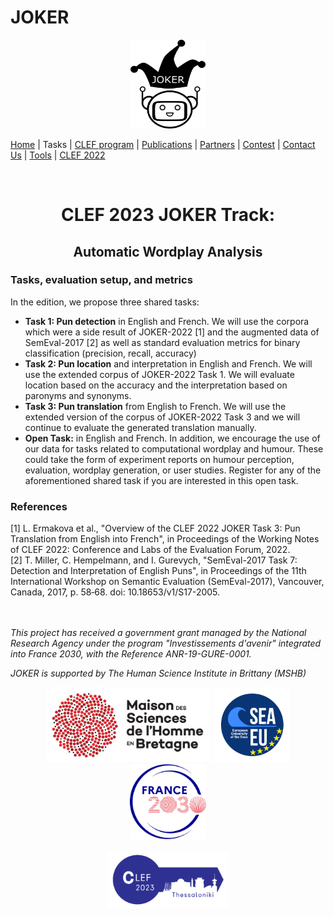 # JOKER
<p align="center">
  <img src="./img/joker.png" width="120" height="142">
</p>

[Home](index) | Tasks | [CLEF program](program) | [Publications](publications) | [Partners](partners) | [Contest](contest) | [Contact Us](contact) | [Tools](tools) | [CLEF 2022](https://www.joker-project.com/clef-2022/EN/project)
<br>

<br>
  <h1 align="center">CLEF 2023 JOKER Track:</h1>
  <h2 align="center">Automatic Wordplay Analysis</h2> 


### Tasks, evaluation setup, and metrics
In the edition, we propose three shared tasks:
* **Task 1: Pun detection** in English and French. We will use the corpora which were a side result of JOKER-2022 [1] and the augmented data of SemEval-2017 [2] as well as standard evaluation metrics for binary classification (precision, recall, accuracy)
* **Task 2: Pun location** and interpretation in English and French. We will use the extended corpus of JOKER-2022 Task 1. We will evaluate location based on the accuracy and the interpretation based on paronyms and synonyms.
* **Task 3: Pun translation** from English to French. We will use the extended version of the corpus of JOKER-2022 Task 3 and we will continue to evaluate the generated translation manually.
* **Open Task:** in English and French. In addition, we encourage the use of our data for tasks related to computational wordplay and humour. These could take the form of experiment reports on humour perception, evaluation, wordplay generation, or user studies. Register for any of the aforementioned shared task if you are interested in this open task.

### References
[1]	L. Ermakova et al., "Overview of the CLEF 2022 JOKER Task 3: Pun Translation from English into French", in Proceedings of the Working Notes of CLEF 2022: Conference and Labs of the Evaluation Forum, 2022.<br>
[2]	T. Miller, C. Hempelmann, and I. Gurevych, "SemEval-2017 Task 7: Detection and Interpretation of English Puns", in Proceedings of the 11th International Workshop on Semantic Evaluation           (SemEval-2017), Vancouver, Canada, 2017, p. 58‑68. doi: 10.18653/v1/S17-2005.<br><br><br>

<p>
<em>This project has received a government grant managed by the National Research Agency under the program "Investissements d'avenir" integrated into France 2030, with the Reference ANR-19-GURE-0001.</em>
</p>
<p>
<em>JOKER is supported by The Human Science Institute in Brittany (MSHB)</em>
</p>
<div align="center">
  <a href="https://www.mshb.fr"><img src="img/mshb.jpg" height="120"></a>
  <a href="https://sea-eu.org/?lang=fr"><img src="img/sea-eu.png" height="120"></a>
  <a href="https://www.gouvernement.fr/le-programme-d-investissements-d-avenir"><img src="img/Logotype France 2030.jpg" height="120"></a>
</div>
<br />
<div align="center">
  <a href="https://clef2022.clef-initiative.eu/index.php"><img src="img/clef2023.png" height="90"></a> 
</div>

